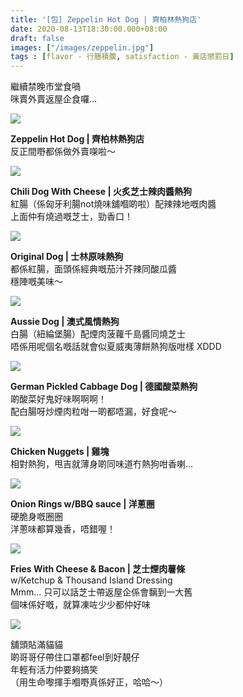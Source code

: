 ```yaml
---
title: '[包] Zeppelin Hot Dog | 齊柏林熱狗店'
date: 2020-08-13T18:30:00.000+08:00
draft: false
images: ["/images/zeppelin.jpg"]
tags : [flavor - 行膳積腹, satisfaction - 黃店懲罰日]
---
```


繼續禁晚市堂食喎  
咪賣外賣返屋企食囉...  

![](/images/zeppelin.jpg)

**Zeppelin Hot Dog | 齊柏林熱狗店**  
反正間嘢都係做外賣㗎啦～

![](/images/zeppelin1.jpg)

**Chili Dog With Cheese | 火炙芝士辣肉醬熱狗**  
紅腸（係匈牙利腸not燒味舖嗰啲啦）配辣辣地嘅肉醬  
上面仲有燒過嘅芝士，勁香口！  

![](/images/zeppelin2.jpg)

**Original Dog | 士林原味熱狗**  
都係紅腸，面頭係經典嘅茄汁芥辣同酸瓜醬  
穩陣嘅美味～

![](/images/zeppelin3.jpg)

**Aussie Dog | 澳式風情熱狗**  
白腸（紐綸堡腸）配煙肉菠蘿千島醬同燒芝士  
唔係用呢個名嘅話就會似夏威夷薄餅熱狗版咁樣 XDDD  

![](/images/zeppelin4.jpg)

**German Pickled Cabbage Dog | 德國酸菜熱狗**  
啲酸菜好鬼好味啊啊啊！  
配白腸呀炒煙肉粒咁一啲都唔漏，好食呢～

![](/images/zeppelin5.jpg)

**Chicken Nuggets | 雞塊**  
相對熱狗，甩吉就薄身啲同味道冇熱狗咁香喇...

![](/images/zeppelin6.jpg)

**Onion Rings w/BBQ sauce | 洋蔥圈**  
硬脆身嘅圈圈  
洋蔥味都算幾香，唔錯喔！  

![](/images/zeppelin7.jpg)

**Fries With Cheese & Bacon | 芝士煙肉薯條**  
w/Ketchup & Thousand Island Dressing  
Mmm... 只可以話芝士帶返屋企係會黐到一大舊  
個味係好嘅，就算凍咗少少都仲好味  

![](/images/zeppelin8.jpg)

舖頭貼滿貓貓  
啲哥哥仔帶住口罩都feel到好靚仔  
年輕有活力仲要夠搞笑  
（用生命嚟揮手嗰嘢真係好正，哈哈～）  
